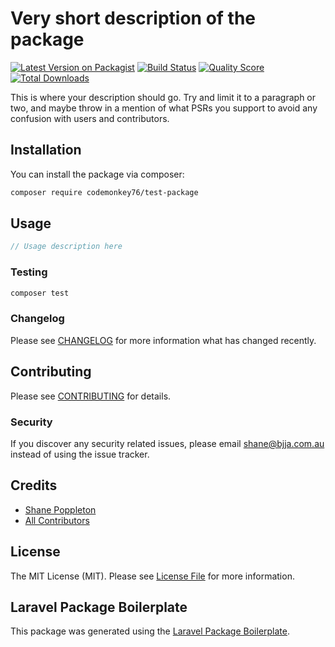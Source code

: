 # Very short description of the package

[![Latest Version on Packagist](https://img.shields.io/packagist/v/codemonkey76/test-package.svg?style=flat-square)](https://packagist.org/packages/codemonkey76/test-package)
[![Build Status](https://img.shields.io/travis/codemonkey76/test-package/master.svg?style=flat-square)](https://travis-ci.org/codemonkey76/test-package)
[![Quality Score](https://img.shields.io/scrutinizer/g/codemonkey76/test-package.svg?style=flat-square)](https://scrutinizer-ci.com/g/codemonkey76/test-package)
[![Total Downloads](https://img.shields.io/packagist/dt/codemonkey76/test-package.svg?style=flat-square)](https://packagist.org/packages/codemonkey76/test-package)

This is where your description should go. Try and limit it to a paragraph or two, and maybe throw in a mention of what PSRs you support to avoid any confusion with users and contributors.

## Installation

You can install the package via composer:

```bash
composer require codemonkey76/test-package
```

## Usage

``` php
// Usage description here
```

### Testing

``` bash
composer test
```

### Changelog

Please see [CHANGELOG](CHANGELOG.md) for more information what has changed recently.

## Contributing

Please see [CONTRIBUTING](CONTRIBUTING.md) for details.

### Security

If you discover any security related issues, please email shane@bjja.com.au instead of using the issue tracker.

## Credits

- [Shane Poppleton](https://github.com/codemonkey76)
- [All Contributors](../../contributors)

## License

The MIT License (MIT). Please see [License File](LICENSE.md) for more information.

## Laravel Package Boilerplate

This package was generated using the [Laravel Package Boilerplate](https://laravelpackageboilerplate.com).